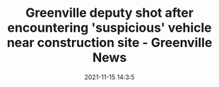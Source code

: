 ---
"title": "Greenville deputy shot after encountering 'suspicious' vehicle near construction site - Greenville News"
"date": "2021-11-15 14:3:5"
"feed_name": "GOOGLENEWSCONSTRUCTION"
"feed_website": "https://news.google.com/search?q=construction%2Bincident&hl=en-US&gl=US&ceid=US:en"
"feed_rss": "https://news.google.com/rss/search?q=construction%2Bincident&hl=en-US&gl=US&ceid=US:en"
"link": "https://www.greenvilleonline.com/story/news/2021/11/15/greenville-sc-deputy-shot-after-encountering-suspicious-vehicle/8621804002/"
"source": "{'href': 'https://www.greenvilleonline.com', 'title': 'Greenville News'}"
"file": "_posts/2021-1-1-d272a2e575c28dc0099f1a360dfa28affd6115d6.md"
"accident": "0"
"drilling": "0"
"dead": "0"
"injured": "0"
"arrested": "0"
"place": "unknown place"
"where": "unknown site"
"causes": "unknown"
"place_uri": "unknown place"
---